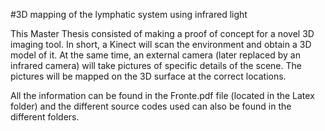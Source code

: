 #3D mapping of the lymphatic system using infrared light

This Master Thesis consisted of making a proof of concept for a novel 3D imaging tool. In short, a Kinect will scan the environment and obtain a 3D model of it. At the same time, an external camera (later replaced by an infrared camera) will take pictures of specific details of the scene. The pictures will be mapped on the 3D surface at the correct locations. 

All the information can be found in the Fronte.pdf file (located in the Latex folder) and the different source codes used can also be found in the different folders.
